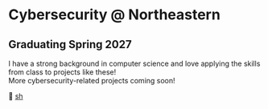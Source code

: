 <!-- <img width="281" alt="狗" src="狗.png">  -->

# Cybersecurity @ Northeastern 
## Graduating Spring 2027
I have a strong background in computer science and love applying the skills from class to projects like these! <br>
More cybersecurity-related projects coming soon! <br>

👀 <a href="https://chnnick.github.io/nickshell/">sh</a>



